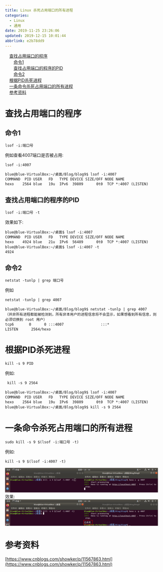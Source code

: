 ```yaml
---
title: Linux 杀死占用端口的所有进程
categories: 
  - Linux
  - 通用
date: 2019-11-25 23:26:06
updated: 2019-12-15 10:01:44
abbrlink: e2b78dd9
---
```

<div id='my_toc'><a href="/blog/e2b78dd9/#查找占用端口的程序" class="header_1">查找占用端口的程序</a><br><a href="/blog/e2b78dd9/#命令1" class="header_2">命令1</a><br><a href="/blog/e2b78dd9/#查找占用端口的程序的PID" class="header_2">查找占用端口的程序的PID</a><br><a href="/blog/e2b78dd9/#命令2" class="header_2">命令2</a><br><a href="/blog/e2b78dd9/#根据PID杀死进程" class="header_1">根据PID杀死进程</a><br><a href="/blog/e2b78dd9/#一条命令杀死占用端口的所有进程" class="header_1">一条命令杀死占用端口的所有进程</a><br><a href="/blog/e2b78dd9/#参考资料" class="header_1">参考资料</a><br></div>
<style>
    .header_1{
        margin-left: 1em;
    }
    .header_2{
        margin-left: 2em;
    }
    .header_3{
        margin-left: 3em;
    }
    .header_4{
        margin-left: 4em;
    }
    .header_5{
        margin-left: 5em;
    }
    .header_6{
        margin-left: 6em;
    }
</style>
<!--more-->
<script>if (navigator.platform.search('arm')==-1){document.getElementById('my_toc').style.display = 'none';}
var e,p = document.getElementsByTagName('p');while (p.length>0) {e = p[0];e.parentElement.removeChild(e);}
</script>

<!--end-->
# 查找占用端口的程序 #
## 命令1 ##
```shell
lsof -i:端口号
```
例如查看4007端口是否被占用:
```shell
lsof -i:4007
```
```shell
blue@blue-VirtualBox:~/桌面/Blog/blog9$ lsof -i:4007
COMMAND  PID USER   FD   TYPE DEVICE SIZE/OFF NODE NAME
hexo    2564 blue   19u  IPv6  39809      0t0  TCP *:4007 (LISTEN)

```
## 查找占用端口的程序的PID ##
```shell
lsof -i:端口号 -t
```
效果如下:
```shell
blue@blue-VirtualBox:~/桌面$ lsof -i:4007
COMMAND  PID USER   FD   TYPE DEVICE SIZE/OFF NODE NAME
hexo    4924 blue   21u  IPv6  56489      0t0  TCP *:4007 (LISTEN)
blue@blue-VirtualBox:~/桌面$ lsof -i:4007 -t
4924

```
## 命令2 ##
```shell
netstat -tunlp | grep 端口号
```
例如
```shell
netstat -tunlp | grep 4007
```
```shell
blue@blue-VirtualBox:~/桌面/Blog/blog9$ netstat -tunlp | grep 4007
（并非所有进程都能被检测到，所有非本用户的进程信息将不会显示，如果想看到所有信息，则必须切换到 root 用户）
tcp6       0      0 :::4007                 :::*                    LISTEN      2564/hexo   
```
# 根据PID杀死进程 #
```shell
kill -s 9 PID
```
例如:
```shell
 kill -s 9 2564
```
```shell
blue@blue-VirtualBox:~/桌面/Blog/blog9$ lsof -i:4007
COMMAND  PID USER   FD   TYPE DEVICE SIZE/OFF NODE NAME
hexo    2564 blue   19u  IPv6  39809      0t0  TCP *:4007 (LISTEN)
blue@blue-VirtualBox:~/桌面/Blog/blog9$ kill -s 9 2564
```
# 一条命令杀死占用端口的所有进程 #
```shell
sudo kill -s 9 $(lsof -i:端口号 -t)
```
例如:
```shell
kill -s 9 $(lsof -i:4007 -t)
```
![图片](https://raw.githubusercontent.com/lanlan2017/images/master/Linux/Common/kill/port/1.png)
效果:
![图片](https://raw.githubusercontent.com/lanlan2017/images/master/Linux/Common/kill/port/2.png)
# 参考资料 #
[https://www.cnblogs.com/showker/p/11567863.html](https://www.cnblogs.com/showker/p/11567863.html)
